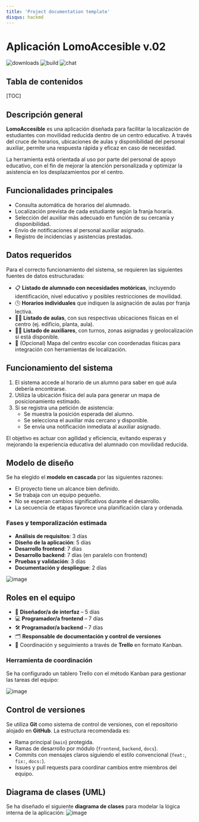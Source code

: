 ```yaml
---
title: 'Project documentation template'
disqus: hackmd
---
```


Aplicación LomoAccesible v.02
===
![downloads](https://img.shields.io/github/downloads/atom/atom/total.svg)
![build](https://img.shields.io/appveyor/ci/:user/:repo.svg)
![chat](https://img.shields.io/discord/:serverId.svg)

## Tabla de contenidos

[TOC]

## Descripción general

**LomoAccesible** es una aplicación diseñada para facilitar la localización de estudiantes con movilidad reducida dentro de un centro educativo. A través del cruce de horarios, ubicaciones de aulas y disponibilidad del personal auxiliar, permite una respuesta rápida y eficaz en caso de necesidad.

La herramienta está orientada al uso por parte del personal de apoyo educativo, con el fin de mejorar la atención personalizada y optimizar la asistencia en los desplazamientos por el centro.

## Funcionalidades principales

- Consulta automática de horarios del alumnado.
- Localización prevista de cada estudiante según la franja horaria.
- Selección del auxiliar más adecuado en función de su cercanía y disponibilidad.
- Envío de notificaciones al personal auxiliar asignado.
- Registro de incidencias y asistencias prestadas.

## Datos requeridos

Para el correcto funcionamiento del sistema, se requieren las siguientes fuentes de datos estructuradas:

- 📋 **Listado de alumnado con necesidades motóricas**, incluyendo identificación, nivel educativo y posibles restricciones de movilidad.
- 🕒 **Horarios individuales** que indiquen la asignación de aulas por franja lectiva.
- 🧑‍🏫 **Listado de aulas**, con sus respectivas ubicaciones físicas en el centro (ej. edificio, planta, aula).
- 👩‍⚕️ **Listado de auxiliares**, con turnos, zonas asignadas y geolocalización si está disponible.
- 📌 (Opcional) Mapa del centro escolar con coordenadas físicas para integración con herramientas de localización.

## Funcionamiento del sistema

1. El sistema accede al horario de un alumno para saber en qué aula debería encontrarse.
2. Utiliza la ubicación física del aula para generar un mapa de posicionamiento estimado.
3. Si se registra una petición de asistencia:
   - Se muestra la posición esperada del alumno.
   - Se selecciona el auxiliar más cercano y disponible.
   - Se envía una notificación inmediata al auxiliar asignado.

El objetivo es actuar con agilidad y eficiencia, evitando esperas y mejorando la experiencia educativa del alumnado con movilidad reducida.

## Modelo de diseño

Se ha elegido el **modelo en cascada** por las siguientes razones:

- El proyecto tiene un alcance bien definido.
- Se trabaja con un equipo pequeño.
- No se esperan cambios significativos durante el desarrollo.
- La secuencia de etapas favorece una planificación clara y ordenada.

### Fases y temporalización estimada

- **Análisis de requisitos**: 3 días
- **Diseño de la aplicación**: 5 días
- **Desarrollo frontend**: 7 días
- **Desarrollo backend**: 7 días (en paralelo con frontend)
- **Pruebas y validación**: 3 días
- **Documentación y despliegue**: 2 días

![image](https://hackmd.io/_uploads/rJgOQZPSxe.png)

## Roles en el equipo

- 🎨 **Diseñador/a de interfaz** – 5 días
- 💻 **Programador/a frontend** – 7 días
- 🛠️ **Programador/a backend** – 7 días
- 🗂️ **Responsable de documentación y control de versiones**
- 🔄 Coordinación y seguimiento a través de **Trello** en formato Kanban.

### Herramienta de coordinación

Se ha configurado un tablero Trello con el método Kanban para gestionar las tareas del equipo:

![image](https://hackmd.io/_uploads/HJzVmZvSll.png)

## Control de versiones

Se utiliza **Git** como sistema de control de versiones, con el repositorio alojado en **GitHub**. La estructura recomendada es:

- Rama principal (`main`) protegida.
- Ramas de desarrollo por módulo (`frontend`, `backend`, `docs`).
- Commits con mensajes claros siguiendo el estilo convencional (`feat:`, `fix:`, `docs:`).
- Issues y pull requests para coordinar cambios entre miembros del equipo.

## Diagrama de clases (UML)

Se ha diseñado el siguiente **diagrama de clases** para modelar la lógica interna de la aplicación:
![image](https://hackmd.io/_uploads/BksX5ZwHxg.png)
